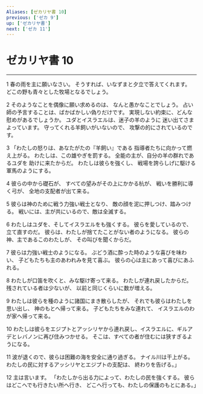 ```yaml
---
Aliases: [ゼカリヤ書 10]
previous: ['ゼカ 9']
up: ['ゼカリヤ書']
next: ['ゼカ 11']
---
```

# ゼカリヤ書 10

***




1 
春の雨を主に願いなさい。 そうすれば、いなずまと夕立で答えてくれます。 どこの野も青々とした牧場となるでしょう。 



2 
そのようなことを偶像に願い求めるのは、 なんと愚かなことでしょう。 占い師の予言することは、ばかばかしい偽りだけです。 実現しない約束に、どんな慰めがあるでしょうか。 ユダとイスラエルは、迷子の羊のように 迷い出てさまよっています。 守ってくれる羊飼いがいないので、 攻撃の的にされているのです。 



3 
「わたしの怒りは、あなたがたの『羊飼い』である 指導者たちに向かって燃え上がる。 わたしは、この雄やぎを罰する。 全能の主が、自分の羊の群れであるユダを 助けに来たからだ。 わたしは彼らを強くし、 戦場を誇らしげに駆ける軍馬のようにする。 



4 
彼らの中から礎石が、 すべての望みがその上にかかる杭が、 戦いを勝利に導く弓が、 全地の支配者が出て来る。 



5 
彼らは神のために戦う力強い戦士となり、 敵の顔を泥に押しつけ、踏みつける。 戦いには、主が共にいるので、敵は全滅する。 



6 
わたしはユダを、そしてイスラエルをも強くする。 彼らを愛しているので、立て直すのだ。 彼らは、わたしが捨てたことがない者のようになる。 彼らの神、主であるこのわたしが、 その叫びを聞くからだ。 



7 
彼らは力強い戦士のようになる。 ぶどう酒に酔った時のような喜びを味わい、 子どもたちも主のあわれみを見て喜ぶ。 彼らの心は主にあって喜びにあふれる。 



8 
わたしが口笛を吹くと、みな駆け寄って来る。 わたしが連れ戻したからだ。 残されている者は少ないが、 以前と同じくらいに数が増える。 



9 
わたしは彼らを種のように諸国にまき散らしたが、 それでも彼らはわたしを思い出し、 神のもとへ帰って来る。 子どもたちをみな連れて、 イスラエルのわが家へ帰って来る。 



10 
わたしは彼らをエジプトとアッシリヤから連れ戻し、イスラエルに、ギルアデとレバノンに再び住みつかせる。 そこは、すべての者が住むには狭すぎるようになる。 



11 
波が退くので、彼らは困難の海を安全に通り過ぎる。 ナイル川は干上がる。 わたしの民に対するアッシリヤとエジプトの支配は、 終わりを告げる。」 



12 
主は言います。 「わたしから出る力によって、わたしの民を強くする。 彼らはどこへでも行きたい所へ行き、 どこへ行っても、わたしの保護のもとにある。」
